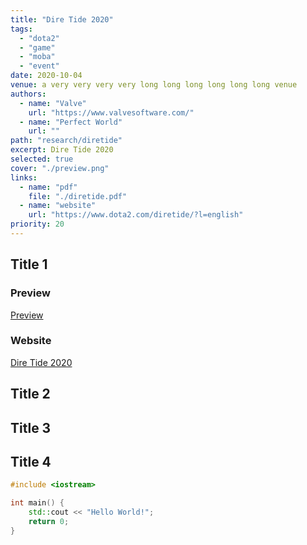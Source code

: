 ```yaml
---
title: "Dire Tide 2020"
tags:
  - "dota2"
  - "game"
  - "moba"
  - "event"
date: 2020-10-04
venue: a very very very very long long long long long long venue
authors:
  - name: "Valve"
    url: "https://www.valvesoftware.com/"
  - name: "Perfect World"
    url: ""
path: "research/diretide"
excerpt: Dire Tide 2020
selected: true
cover: "./preview.png"
links:
  - name: "pdf"
    file: "./diretide.pdf"
  - name: "website"
    url: "https://www.dota2.com/diretide/?l=english"
priority: 20
---
```


## Title 1

### Preview

[Preview](./preview.png)

### Website

[Dire Tide 2020](https://www.dota2.com/diretide/?l=english)

## Title 2

## Title 3

## Title 4

```cpp
#include <iostream>

int main() {
    std::cout << "Hello World!";
    return 0;
}
```
